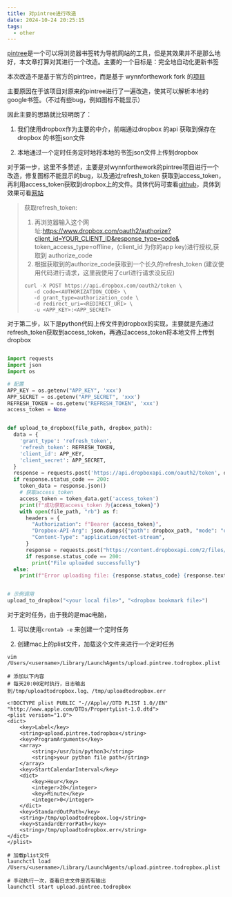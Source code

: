 ```yaml
---
title: 对pintree进行改造
date: 2024-10-24 20:25:15
tags:
  - other
---
```


[pintree](https://github.com/Pintree-io/pintree)是一个可以将浏览器书签转为导航网站的工具，但是其效果并不是那么地好，本文章打算对其进行一个改造。主要的一个目标是：完全地自动化更新书签

本次改造不是基于官方的pintree，而是基于
wynnforthework fork 的[项目](https://github.com/wynnforthework/pintree/tree/gh-pages)

主要原因在于该项目对原来的pintree进行了一遍改造，使其可以解析本地的google书签。（不过有些bug，例如图标不能显示）
<!-- more -->
因此主要的思路就比较明朗了：

1. 我们使用dropbox作为主要的中介，前端通过dropbox 的api 获取到保存在dropbox 的书签json文件
   
2. 本地通过一个定时任务定时地将本地的书签json文件上传到dropbox




对于第一步，这里不多赘述，主要是对wynnforthework的pintree项目进行一个改造，修复图标不能显示的bug，以及通过refresh_token 获取到access_token，再利用access_token获取到dropbox上的文件。具体代码可查看[github](https://github.com/left0ver/pintree)，具体到效果可看[网站](https://pintree.leftover.cn/)

> 获取refresh_token: 
> 
> 1. 再浏览器输入这个网址:https://www.dropbox.com/oauth2/authorize?client_id=YOUR_CLIENT_ID&response_type=code& token_access_type=offline，(client_id 为你的app key)进行授权,获取到 authorize_code
> 2. 根据获取到的authorize_code获取到一个长久的refresh_token (建议使用代码进行请求，这里我使用了curl进行请求没反应)
> ```shell
>curl -X POST https://api.dropbox.com/oauth2/token \
>    -d code=<AUTHORIZATION_CODE> \
>    -d grant_type=authorization_code \
>    -d redirect_uri=<REDIRECT_URI> \
>    -u <APP_KEY>:<APP_SECRET>
> ```

对于第二步，以下是python代码上传文件到dropbox的实现，主要就是先通过refresh_token获取到access_token，再通过access_token将本地文件上传到dropbox


```python

import requests
import json
import os

# 配置
APP_KEY = os.getenv("APP_KEY", 'xxx')
APP_SECRET = os.getenv("APP_SECRET", 'xxx')
REFRESH_TOKEN = os.getenv("REFRESH_TOKEN", 'xxx')
access_token = None


def upload_to_dropbox(file_path, dropbox_path):
  data = {
    'grant_type': 'refresh_token',
    'refresh_token': REFRESH_TOKEN,
    'client_id': APP_KEY,
    'client_secret': APP_SECRET,
  }
  response = requests.post('https://api.dropboxapi.com/oauth2/token', data=data)
  if response.status_code == 200:
    token_data = response.json()
    # 获取access_token
    access_token = token_data.get('access_token')
    print(f"成功获取access_token 为{access_token}")
    with open(file_path, "rb") as f:
      headers = {
        "Authorization": f"Bearer {access_token}",
        "Dropbox-API-Arg": json.dumps({"path": dropbox_path, "mode": "overwrite"}),
        "Content-Type": "application/octet-stream",
      }
      response = requests.post("https://content.dropboxapi.com/2/files/upload", headers=headers, data=f)
      if response.status_code == 200:
        print("File uploaded successfully")
  else:
    print(f"Error uploading file: {response.status_code} {response.text}")


# 示例调用
upload_to_dropbox("<your local file>", "<dropbox bookmark file>")

```

对于定时任务，由于我的是mac电脑，
1. 可以使用`crontab -e` 来创建一个定时任务

2. 创建mac上的plist文件，加载这个文件来进行一个定时任务

```shell
vim /Users/<username>/Library/LaunchAgents/upload.pintree.todropbox.plist

# 添加以下内容
# 每天20:00定时执行，日志输出到/tmp/uploadtodropbox.log、/tmp/uploadtodropbox.err

<!DOCTYPE plist PUBLIC "-//Apple//DTD PLIST 1.0//EN" "http://www.apple.com/DTDs/PropertyList-1.0.dtd">
<plist version="1.0">
<dict>
    <key>Label</key>
    <string>upload.pintree.todropbox</string>
    <key>ProgramArguments</key>
    <array>
        <string>/usr/bin/python3</string>
        <string>your python file path</string>
    </array>
    <key>StartCalendarInterval</key>
    <dict>
        <key>Hour</key>
        <integer>20</integer>
        <key>Minute</key>
        <integer>0</integer>
    </dict>
    <key>StandardOutPath</key>
    <string>/tmp/uploadtodropbox.log</string>
    <key>StandardErrorPath</key>
    <string>/tmp/uploadtodropbox.err</string>
</dict>
</plist>

# 加载plist文件
launchctl load /Users/<username>/Library/LaunchAgents/upload.pintree.todropbox.plist

# 手动执行一次，查看日志文件是否有输出
launchctl start upload.pintree.todropbox
```

